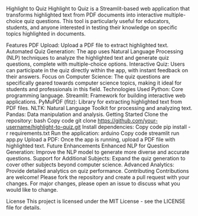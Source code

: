 Highlight to Quiz
Highlight to Quiz is a Streamlit-based web application that transforms highlighted text from PDF documents into interactive multiple-choice quiz questions. This tool is particularly useful for educators, students, and anyone interested in testing their knowledge on specific topics highlighted in documents.

Features
PDF Upload: Upload a PDF file to extract highlighted text.
Automated Quiz Generation: The app uses Natural Language Processing (NLP) techniques to analyze the highlighted text and generate quiz questions, complete with multiple-choice options.
Interactive Quiz: Users can participate in the quiz directly within the app, with instant feedback on their answers.
Focus on Computer Science: The quiz questions are specifically geared towards computer science topics, making it ideal for students and professionals in this field.
Technologies Used
Python: Core programming language.
Streamlit: Framework for building interactive web applications.
PyMuPDF (fitz): Library for extracting highlighted text from PDF files.
NLTK: Natural Language Toolkit for processing and analyzing text.
Pandas: Data manipulation and analysis.
Getting Started
Clone the repository:
bash
Copy code
git clone https://github.com/your-username/highlight-to-quiz.git
Install dependencies:
Copy code
pip install -r requirements.txt
Run the application:
arduino
Copy code
streamlit run app.py
Upload a PDF: Once the app is running, upload a PDF file with highlighted text.
Future Enhancements
Enhanced NLP for Question Generation: Improve the NLP model to generate more diverse and accurate questions.
Support for Additional Subjects: Expand the quiz generation to cover other subjects beyond computer science.
Advanced Analytics: Provide detailed analytics on quiz performance.
Contributing
Contributions are welcome! Please fork the repository and create a pull request with your changes. For major changes, please open an issue to discuss what you would like to change.

License
This project is licensed under the MIT License - see the LICENSE file for details.
